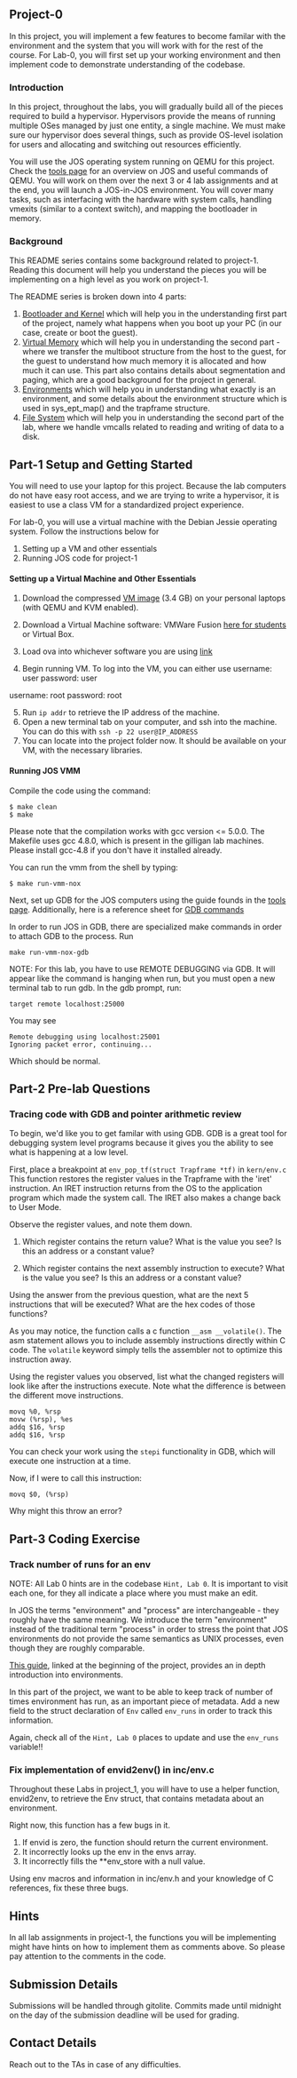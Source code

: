 ## Project-0

In this project, you will implement a few features to become familar with the environment and the system that you will work with for the rest of the course. For Lab-0, you will first set up your working environment and then implement code to demonstrate understanding of the codebase. 


### Introduction 
In this project, throughout the labs, you will gradually build all of the pieces required to build a hypervisor. Hypervisors provide the means of running multiple OSes managed by just one entity, a single machine. We must make sure our hypervisor does several things, such as provide OS-level isolation for users and allocating and switching out resources efficiently. 


You will use the JOS operating system running on QEMU for this project. Check the [tools page](https://github.com/vijay03/cs360v-f20/blob/master/tools.md) for an overview on JOS and useful commands of QEMU. You will work on them over the next 3 or 4 lab assignments and at the end, you will launch a JOS-in-JOS environment. You will cover many tasks, such as interfacing with the hardware with system calls, handling vmexits (similar to a context switch), and mapping the bootloader in memory. 

### Background

This README series contains some background related to project-1. Reading this document will help you understand the pieces you will be implementing on a high level as you work on project-1.

The README series is broken down into 4 parts:
1. [Bootloader and Kernel](https://github.com/vijay03/cs360v-f21/blob/master/bootloader.md) which will help you in the understanding first part of the project, namely what happens when you boot up your PC (in our case, create or boot the guest).
2. [Virtual Memory](https://github.com/vijay03/cs360v-f21/blob/master/virtual_memory.md) which will help you in understanding the second part - where we transfer the multiboot structure from the host to the guest, for the guest to understand how much memory it is allocated and how much it can use. This part also contains details about segmentation and paging, which are a good background for the project in general.
3. [Environments](https://github.com/vijay03/cs360v-f21/blob/master/environments.md) which will help you in understanding what exactly is an environment, and some details about the environment structure which is used in sys_ept_map() and the trapframe structure.
4. [File System](https://github.com/vijay03/cs360v-f21/blob/master/file_system.md) which will help you in understanding the second part of the lab, where we handle vmcalls related to reading and writing of data to a disk.


## Part-1 Setup and Getting Started

You will need to use your laptop for this project. Because the lab computers do not have easy root access, and we are trying to write a hypervisor, it is easiest to use a class VM for a standardized project experience. 


For lab-0, you will use a virtual machine with the Debian Jessie operating system. Follow the instructions below for
1. Setting up a VM and other essentials
2. Running JOS code for project-1

#### Setting up a Virtual Machine and Other Essentials

1. Download the compressed [VM image](https://www.cs.utexas.edu/~vijay/teaching/project1.tar.gz) (3.4 GB) on your personal laptops (with QEMU and KVM enabled). 

2. Download a Virtual Machine software: VMWare Fusion [here for students](https://my.vmware.com/web/vmware/evalcenter?p=fusion-player-personal) or Virtual Box. 
3. Load ova into whichever software you are using [link](https://help.okta.com/en/prod/Content/Topics/Access-Gateway/deploy-vmwareworkstation.htm)
4.  Begin running VM. To log into the VM, you can either use
username: user
password: user

username: root
password: root

5.  Run `ip addr` to retrieve the IP address of the machine. 
6.  Open a new terminal tab on your computer, and ssh into the machine. You can do this with `ssh -p 22 user@IP_ADDRESS`
7.  You can locate into the project folder now. It should be available on your VM, with the necessary libraries. 

#### Running JOS VMM

Compile the code using the command:
```
$ make clean
$ make
```
Please note that the compilation works with gcc version <= 5.0.0. The Makefile uses gcc 4.8.0, which is present in the gilligan lab machines. Please install gcc-4.8 if you don't have it installed already.

You can run the vmm from the shell by typing:
```
$ make run-vmm-nox
```

Next, set up GDB for the JOS computers using the guide founds in the [tools page](https://github.com/vijay03/cs360v-f20/blob/master/tools.md). Additionally, here is a reference sheet for [GDB commands](https://users.ece.utexas.edu/~adnan/gdb-refcard.pdf)

In order to run JOS in GDB, there are specialized make commands in order to attach GDB to the process. Run 

```
make run-vmm-nox-gdb
```

NOTE: For this lab, you have to use REMOTE DEBUGGING via GDB. It will appear like the command is hanging when run, but you must open a new terminal tab to run gdb. In the gdb prompt, run:

```
target remote localhost:25000
```


You may see 
```
Remote debugging using localhost:25001
Ignoring packet error, continuing...
```

Which should be normal. 

## Part-2 Pre-lab Questions

### Tracing code with GDB and pointer arithmetic review 
To begin, we'd like you to get familar with using GDB. GDB is a great tool for debugging system level programs because it gives you the ability to see what is happening at a low level. 

First, place a breakpoint at `env_pop_tf(struct Trapframe *tf)` in `kern/env.c`
This function restores the register values in the Trapframe with the 'iret' instruction.
An IRET instruction returns from the OS to the application program which made the system call. The IRET also makes a change back to User Mode.

Observe the register values, and note them down. 

1. Which register contains the return value? What is the value you see? Is this an address or a constant value? 

2. Which register contains the next assembly instruction to execute? What is the value you see? Is this an address or a constant value? 

Using the answer from the previous question, what are the next 5 instructions that will be executed? What are the hex codes of those functions? 

As you may notice, the function calls a c function `__asm __volatile()`. The asm statement allows you to include assembly instructions directly within C code. The `volatile` keyword simply tells the assembler not to optimize this instruction away. 

Using the register values you observed, list what the changed registers will look like after the instructions execute. Note what the difference is between the different move instructions.

```
movq %0, %rsp
movw (%rsp), %es
addq $16, %rsp
addq $16, %rsp
```

You can check your work using the `stepi` functionality in GDB, which will execute one instruction at a time. 

Now, if I were to call this instruction:
```
movq $0, (%rsp)
```
Why might this throw an error? 

## Part-3 Coding Exercise 

### Track number of runs for an env

NOTE: All Lab 0 hints are in the codebase `Hint, Lab 0`. It is important to visit each one, for they all indicate a place where you must make an edit. 

In JOS the terms "environment" and "process" are interchangeable - they roughly have the same meaning. We introduce the term "environment" instead of the traditional term "process" in order to stress the point that JOS environments do not provide the same semantics as UNIX processes, even though they are roughly comparable.

[This guide](https://github.com/vijay03/cs360v-f21/blob/master/environments.md), linked at the beginning of the project, provides an in depth introduction into environments. 

In this part of the project, we want to be able to keep track of number of times environment has run, as an important piece of metadata. Add a new field to the struct declaration of `Env` called `env_runs` in order to track this information. 

Again, check all of the `Hint, Lab 0` places to update and use the `env_runs` variable!!

### Fix implementation of envid2env() in inc/env.c

Throughout these Labs in project_1, you will have to use a helper function, envid2env, to retrieve the Env struct, that contains metadata about an environment. 

Right now, this function has a few bugs in it. 
1. If envid is zero, the function should return the current environment.
2. It incorrectly looks up the env in the envs array. 
3. It incorrectly fills the **env_store with a null value. 

Using env macros and information in inc/env.h and your knowledge of C references, fix these three bugs. 

## Hints

In all lab assignments in project-1, the functions you will be implementing might have hints on how to implement them as comments above. So please pay attention to the comments in the code.

## Submission Details

Submissions will be handled through gitolite.
Commits made until midnight on the day of the submission deadline will be used for grading.

## Contact Details

Reach out to the TAs in case of any difficulties.
